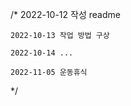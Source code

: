 /*
    2022-10-12 작성 readme
 
    2022-10-13 작업 방법 구상 

    2022-10-14 ...
    
    2022-11-05 운동휴식
*/